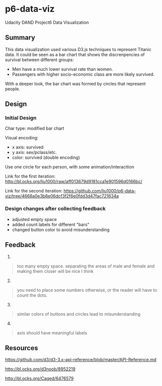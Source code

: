 # p6-data-viz
Udacity DAND Project6 Data Visualization

## Summary
This data visualization used various D3.js techniques to represent Titanic 
data. It could be seen as a bar chart that shows the discrenpencies of survival
between different groups:
- Men have a much lower survival rate than women.
- Passengers with higher socio-economic class are more likely survived.

With a deeper look, the bar chart was formed by circles that represent people.

## Design
### Initial Design
Char type: modified bar chart

Visual encoding:
- x axis: survived
- y axis: sex/pclass/etc.
- color: survived (double encoding)

Use one circle for each person, with some animation/interacition

Link for the first iteration:
http://bl.ocks.org/liu1000/raw/aff013679d9181cca1e901596d0166bc/

Link for the second iteration:
https://github.com/liu1000/p6-data-viz/tree/4668a0e3b8e06dcf3f2f6e0fdd3d47fac721634a

### Design changes after collecting feedback
- adjusted empty space
- added count labels for different "bars"
- changed button color to avoid misunderstanding

## Feedback
1. 
> too many empty space.
> separating the areas of male and female and making them closer will be nice 
> I think 
2. 
> you need to place some numbers otherwise, or the reader will have to count 
> the dots.
3.
> similar colors of buttons and circles lead to misunderstanding
4.
> axis should have meaningful labels

## Resources

https://github.com/d3/d3-3.x-api-reference/blob/master/API-Reference.md

http://bl.ocks.org/d3noob/8952219

http://bl.ocks.org/Caged/6476579